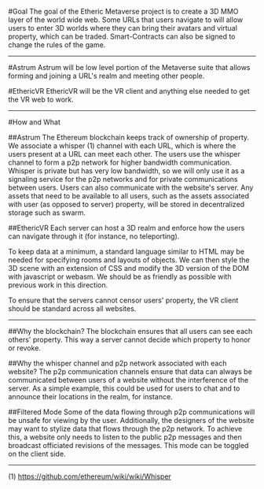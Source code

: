#Goal
The goal of the Etheric Metaverse project is to create a 3D MMO layer of the world wide web.  Some URLs that users navigate to will allow users to enter 3D worlds where they can bring their avatars and virtual property, which can be traded.  Smart-Contracts can also be signed to change the rules of the game.

---

#Astrum
Astrum will be low level portion of the Metaverse suite that allows forming and joining a URL's realm and meeting other people.

#EthericVR
EthericVR will be the VR client and anything else needed to get the VR web to work.

---

#How and What

##Astrum
The Ethereum blockchain keeps track of ownership of property.  We associate a whisper (1) channel with each URL, which is where the users present at a URL can meet each other.  The users use the whisper channel to form a p2p network for higher bandwidth communication.  Whisper is private but has very low bandwidth, so we will only use it as a signaling service for the p2p networks and for private communications between users.  Users can also communicate with the website's server.  Any assets that need to be available to all users, such as the assets associated with user (as opposed to server) property, will be stored in decentralized storage such as swarm.

##EthericVR
Each server can host a 3D realm and enforce how the users can navigate through it (for instance, no teleporting).

To keep data at a minimum, a standard language similar to HTML may be needed for specifying rooms and layouts of objects.  We can then style the 3D scene with an extension of CSS and modify the 3D version of the DOM with javascript or webasm.  We should be as friendly as possible with previous work in this direction.

To ensure that the servers cannot censor users' property, the VR client should be standard across all websites.

---

##Why the blockchain?
The blockchain ensures that all users can see each others' property.  This way a server cannot decide which property to honor or revoke.

##Why the whisper channel and p2p network associated with each website?
The p2p communication channels ensure that data can always be communicated between users of a website without the interference of the server.  As a simple example, this could be used for users to chat and to announce their locations in the realm, for instance.

##Filtered Mode
Some of the data flowing through p2p communications will be unsafe for viewing by the user.  Additionally, the designers of the website may want to stylize data that flows through the p2p network.  To achieve this, a website only needs to listen to the public p2p messages and then broadcast officiated revisions of the messages.  This mode can be toggled on the client side.

---

(1) https://github.com/ethereum/wiki/wiki/Whisper
